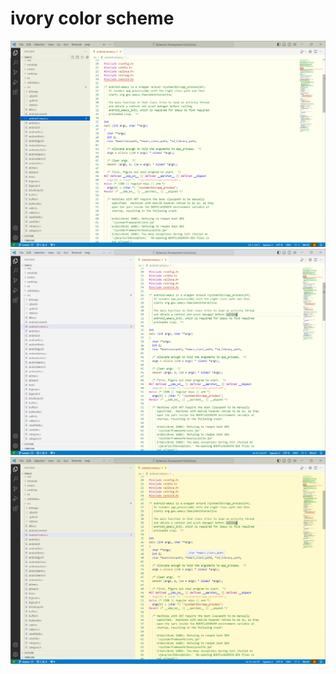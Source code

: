 # ivory color scheme

![screenshot](ivory.png "std")
![screenshot](ivory-v2.png "v2")
![screenshot](ivory-lemon.png "lemon")